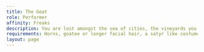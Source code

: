```yaml
---
title: The Goat
role: Performer
affinity: Freaks
description: You are lost amongst the sea of cities, the vineyards you no longer can find.  Born of the noble faun, you do not fully understand the workings of man. You tell tales of mighty Zeus and of festivals held by Dionysus. You inhale the magic dusts singing of wine and women, or do you just dream? You may guide those in need, but you may also lead them astray. Your home may be gone forever, but your new family you hold dear to you.
requirements: Horns, goatee or longer facial hair, a satyr like costume, having a stage act
layout: page
---
```

